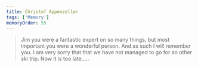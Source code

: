 ```yaml
---
title: Christof Appenzeller 
tags: ['Memory']
memoryOrder: 55
---
```

> Jim you were a fantastic expert on so many things, but most important you were a wonderful person. And as such I will remember you. I am very sorry that that we have not managed to go for an other ski trip. Now it is too late.....
